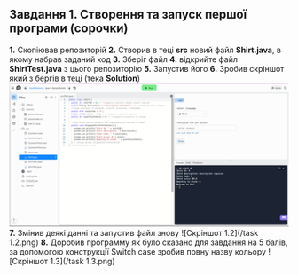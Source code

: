 ## Завдання 1. Створення та запуск першої програми (сорочки)

**1.** Скопіював репозиторій 
**2.** Створив в теці **src** новий файл **Shirt.java**, в якому набрав заданий код
**3.** Зберіг файл
**4.** відкрийте файл **ShirtTest.java** з цього репозиторію
**5.** Запустив його
**6.** Зробив скріншот який з бергів в теці (тека **Solution**) ![Скріншот 1.1](https://github.com/ppc-ntu-khpi/java-0-DanyloDonets/blob/master/Solution/task%201.1.png)
**7.** Змінив деякі данні та запустив файл знову ![Скріншот 1.2](/task 1.2.png)
**8.** Доробив программу як було сказано для завдання на 5 балів, за допомогою конструкції Switch case зробив повну назву кольору ![Скріншот 1.3](/task 1.3.png)
